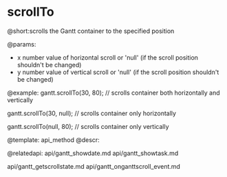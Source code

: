 scrollTo
=============
@short:scrolls the Gantt container to the specified position
	
@params:
- x		number		value of horizontal scroll or 'null' (if the scroll position shouldn't be changed)
- y		number		value of vertical scroll or 'null' (if the scroll position shouldn't be changed)



@example:
gantt.scrollTo(30, 80); // scrolls container both horizontally and vertically 

gantt.scrollTo(30, null); // scrolls container only horizontally

gantt.scrollTo(null, 80); // scrolls container only vertically 

@template:	api_method
@descr:

@relatedapi:
api/gantt_showdate.md
api/gantt_showtask.md

api/gantt_getscrollstate.md
api/gantt_onganttscroll_event.md
